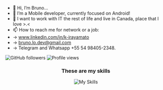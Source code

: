 - 👋 Hi, I’m Bruno...
- 👀 I’m a Mobile developer, currently focused on Android!
- 🌱 I want to work with IT the rest of life and live in Canada, place that I love >.<
- 📫 How to reach me for network or a job:
-   -> www.linkedin.com/in/k-irayamato
-   -> bruno.lo.dev@gmail.com
-   -> Telegram and Whatsapp +55 54 98405-2348.

![GitHub followers](https://img.shields.io/github/followers/BrunoDian?label=Follow&style=social)
<img src="https://komarev.com/ghpvc/?username=BrunoDian&color=008080" alt="Profile views " />

<div align="center">
  <h3>These are my skills</h3>
  
  ![My Skills](https://skillicons.dev/icons?i=kotlin,firebase,figma,androidstudio,idea,vscode&perline=8)
</div>
